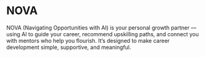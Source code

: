 # NOVA
NOVA (Navigating Opportunities with AI) is your personal growth partner — using AI to guide your career, recommend upskilling paths, and connect you with mentors who help you flourish. It’s designed to make career development simple, supportive, and meaningful.
